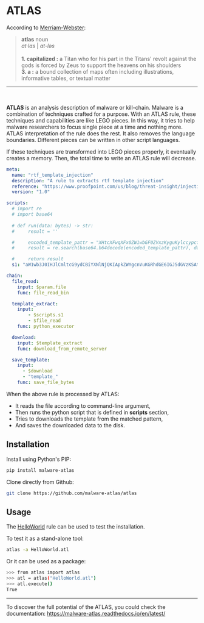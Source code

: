 # ATLAS

According to [Merriam-Webster](https://www.merriam-webster.com/dictionary/atlas):
>**atlas** noun </br>_at·​las_ | _at-ləs_</br></br>**1. capitalized :** a Titan who for his part in the Titans' revolt against the gods is forced by Zeus to support the heavens on his shoulders</br>**3. a :** a bound collection of maps often including illustrations, informative tables, or textual matter

---

</br>

**ATLAS** is an analysis description of malware or kill-chain. Malware is a combination of techniques crafted for a purpose. With an ATLAS rule, these techniques and capabilities are like LEGO pieces. In this way, it tries to help malware researchers to focus single piece at a time and nothing more. ATLAS interpretation of the rule does the rest. It also removes the language boundaries. Different pieces can be written in other script languages.

If these techniques are transformed into LEGO pieces properly, it eventually creates a memory. Then, the total time to write an ATLAS rule will decrease.

``` yaml
meta:
  name: "rtf_template_injection"
  description: "A rule to extracts rtf template injection"
  reference: "https://www.proofpoint.com/us/blog/threat-insight/injection-new-black-novel-rtf-template-inject-technique-poised-widespread"
  version: "1.0"

scripts:
  # import re
  # import base64
  
  # def run(data: bytes) -> str:
  #     result = ''

  #     encoded_template_pattr = "XHtcXFwqXFx0ZW1wbGF0ZVxzKyguKylccypcfQ=="
  #     result = re.search(base64.b64decode(encoded_template_pattr), data).group(1).decode()

  #     return result
  s1: "aW1wb3J0IHJlCmltcG9ydCBiYXNlNjQKIApkZWYgcnVuKGRhdGE6IGJ5dGVzKSAtPiBzdHI6CiAgICByZXN1bHQgPSAnJwoKICAgIGVuY29kZWRfdGVtcGxhdGVfcGF0dHIgPSAiWEh0Y1hGd3FYRngwWlcxd2JHRjBaVnh6S3lndUt5bGNjeXBjZlE9PSIKICAgIHJlc3VsdCA9IHJlLnNlYXJjaChiYXNlNjQuYjY0ZGVjb2RlKGVuY29kZWRfdGVtcGxhdGVfcGF0dHIpLCBkYXRhKS5ncm91cCgxKS5kZWNvZGUoKQoKICAgIHJldHVybiByZXN1bHQ="

chain:
  file_read:
    input: $param.file
    func: file_read_bin

  template_extract:
    input: 
        - $scripts.s1
        - $file_read
    func: python_executor

  download:
    input: $template_extract
    func: download_from_remote_server

  save_template:
    input: 
      - $download
      - "template_"
    func: save_file_bytes
```

When the above rule is processed by ATLAS:
* It reads the file according to command-line argument,
* Then runs the python script that is defined in **scripts** section,
* Tries to downloads the template from the matched pattern,
* And saves the downloaded data to the disk.


## Installation

Install using Python's PIP:

``` bash
pip install malware-atlas
```

Clone directly from Github:

``` bash
git clone https://github.com/malware-atlas/atlas
```


## Usage

The [HelloWorld](https://github.com/MALWARE-ATLAS/ATLAS/blob/master/HelloWorld.atl) rule can be used to test the installation.

To test it as a stand-alone tool:

``` bash
atlas -a HelloWorld.atl
```

Or it can be used as a package:
``` bash
>>> from atlas import atlas
>>> atl = atlas("HelloWorld.atl")
>>> atl.execute()
True
```


---

To discover the full potential of the ATLAS, you could check the documentation: https://malware-atlas.readthedocs.io/en/latest/
